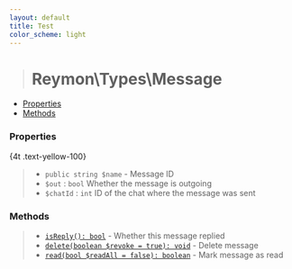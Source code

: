 ```yaml
---
layout: default
title: Test
color_scheme: light
---
```

> # Reymon\Types\Message

- [Properties](#Properties)
- [Methods](#Methods)

### Properties

{4t .text-yellow-100}

> - `public string $name` - Message ID
> - `$out` : `bool` Whether the message is outgoing
> - `$chatId` : `int` ID of the chat where the message was sent

### Methods
> - [`isReply(): bool`](#felan) - Whether this message replied
> - [`delete(boolean $revoke = true): void`](#felan) - Delete message
> - [`read(bool $readAll = false): boolean`](#felan) - Mark message as read
